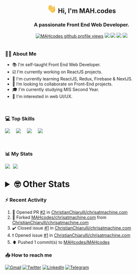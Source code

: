 <h2 align="center"><img src="./Hi.gif" width="30px" height="30px"> Hi, I'm MAH.codes</h2>

<h3 align="center">A passionate Front End Web Developer.</h3>

<div align="center">
  <a href="#"><img src="https://komarev.com/ghpvc/?username=MAHcodes&style=for-the-badge&logo=" alt="MAHcodes github profile views" /></a>
  <a href="https://www.linux.org"><img src="https://img.shields.io/badge/OS-Linux-e06c75?style=for-the-badge&logo=linux" /></a>
	<a href="https://archlinux.org"><img src="https://img.shields.io/badge/DISTRO-Arch-56b6c2?style=for-the-badge&logo=arch-linux" /></a>
	<a href="https://dwm.suckless.org"><img src="https://img.shields.io/badge/WM-DWM-005577?style=for-the-badge&logo=dwm" /></a>
	<a href="https://neovim.io"><img src="https://img.shields.io/badge/IDE-Neovim-98c379?style=for-the-badge&logo=neovim" /></a>
</div>

<br>

### :man_technologist: About Me

- :books: I'm self-taught Front End Web Developer.
- :ballot_box_with_check: I'm currently working on ReactJS projects.
- :dart: I'm currently learning ReactJS, Redux, Firebase & NextJS.
- :eyes: I’m looking to collaborate on Front-End projects.
- :mortar_board: I'm currently studying MIS Second Year.
- :art: I'm interested in web UI/UX.

<br>

### :computer: Top Skills

<div style="display:flex;">
<img width ='36px' src ='https://raw.githubusercontent.com/rahulbanerjee26/githubAboutMeGenerator/main/icons/html.svg' />
<img width ='36px' src ='https://raw.githubusercontent.com/rahulbanerjee26/githubAboutMeGenerator/main/icons/css.svg' />
<img width ='36px' src ='https://raw.githubusercontent.com/rahulbanerjee26/githubAboutMeGenerator/main/icons/javascript.svg' />
<img width ='36px' src ='https://raw.githubusercontent.com/rahulbanerjee26/githubAboutMeGenerator/main/icons/reactjs.svg' />
</div>

<br>
<br>

### :bar_chart: My Stats

<img src="https://github-readme-stats.vercel.app/api?username=MAHcodes&show_icons=true&locale=en" width="49%" /><span style="display:inline-block;width:2%"></span><img src="https://github-readme-streak-stats.herokuapp.com/?user=MAHcodes&" width="49%" />

<br>

<details>
<summary style="font-size: 1.75rem; font-weight: bold;"><strong style="font-size: 1.75rem; font-weight: bold;"> 🤓 Other Stats </strong></summary>
<br>

<!--START_SECTION:waka-->
![Lines of code](https://img.shields.io/badge/From%20Hello%20World%20I%27ve%20Written-264%20Thousand%20lines%20of%20code-blue)

**🐱 My GitHub Data** 

> 🏆 1,117 Contributions in the Year 2022
 > 
> 📦 342.5 kB Used in GitHub's Storage 
 > 
> 💼 Opted to Hire
 > 
> 📜 24 Public Repositories 
 > 
> 🔑 7 Private Repositories  
 > 
**I'm a Night 🦉** 

```text
🌞 Morning    147 commits    ███░░░░░░░░░░░░░░░░░░░░░░   14.57% 
🌆 Daytime    249 commits    ██████░░░░░░░░░░░░░░░░░░░   24.68% 
🌃 Evening    389 commits    █████████░░░░░░░░░░░░░░░░   38.55% 
🌙 Night      224 commits    █████░░░░░░░░░░░░░░░░░░░░   22.2%

```
📅 **I'm Most Productive on Monday** 

```text
Monday       173 commits    ████░░░░░░░░░░░░░░░░░░░░░   17.15% 
Tuesday      150 commits    ███░░░░░░░░░░░░░░░░░░░░░░   14.87% 
Wednesday    126 commits    ███░░░░░░░░░░░░░░░░░░░░░░   12.49% 
Thursday     129 commits    ███░░░░░░░░░░░░░░░░░░░░░░   12.78% 
Friday       102 commits    ██░░░░░░░░░░░░░░░░░░░░░░░   10.11% 
Saturday     160 commits    ████░░░░░░░░░░░░░░░░░░░░░   15.86% 
Sunday       169 commits    ████░░░░░░░░░░░░░░░░░░░░░   16.75%

```


📊 **This Week I Spent My Time On** 

```text
⌚︎ Time Zone: Asia/Beirut

💬 Programming Languages: 
JavaScript               29 hrs 45 mins      ████████████████░░░░░░░░░   65.59% 
TypeScript               8 hrs 59 mins       █████░░░░░░░░░░░░░░░░░░░░   19.82% 
Markdown                 1 hr 59 mins        █░░░░░░░░░░░░░░░░░░░░░░░░   4.4% 
CSS                      1 hr 7 mins         ░░░░░░░░░░░░░░░░░░░░░░░░░   2.48% 
JSON                     1 hr 1 min          ░░░░░░░░░░░░░░░░░░░░░░░░░   2.26%

🔥 Editors: 
Neovim                   45 hrs 22 mins      █████████████████████████   100.0%

🐱‍💻 Projects: 
portfolio                23 hrs 55 mins      █████████████░░░░░░░░░░░░   52.72% 
eeveelution              9 hrs 26 mins       █████░░░░░░░░░░░░░░░░░░░░   20.82% 
xerolinux.xyz            7 hrs 11 mins       ████░░░░░░░░░░░░░░░░░░░░░   15.84% 
LT                       1 hr 26 mins        ░░░░░░░░░░░░░░░░░░░░░░░░░   3.18% 
Unknown Project          1 hr 11 mins        ░░░░░░░░░░░░░░░░░░░░░░░░░   2.64%

💻 Operating System: 
Linux                    45 hrs 22 mins      █████████████████████████   100.0%

```

**I Mostly Code in JavaScript** 

```text
JavaScript               15 repos            ██████████████░░░░░░░░░░░   55.56% 
Python                   3 repos             ██░░░░░░░░░░░░░░░░░░░░░░░   11.11% 
CSS                      2 repos             █░░░░░░░░░░░░░░░░░░░░░░░░   7.41% 
TypeScript               2 repos             █░░░░░░░░░░░░░░░░░░░░░░░░   7.41% 
HTML                     1 repo              █░░░░░░░░░░░░░░░░░░░░░░░░   3.7%

```



 Last Updated on 08/12/2022 18:42:43 UTC
<!--END_SECTION:waka-->

</details>

### :zap: Recent Activity

<!--RECENT_ACTIVITY:start-->
1. 💪 Opened PR [#2](https://github.com/ChristianChiarulli/chrisatmachine.com/pull/2) in [ChristianChiarulli/chrisatmachine.com](https://github.com/ChristianChiarulli/chrisatmachine.com)
2. 🔱 Forked [MAHcodes/chrisatmachine.com](https://github.com/MAHcodes/chrisatmachine.com) from [ChristianChiarulli/chrisatmachine.com](https://github.com/ChristianChiarulli/chrisatmachine.com)
3. ✔️ Closed issue [#1](https://github.com/ChristianChiarulli/chrisatmachine.com/issues/1) in [ChristianChiarulli/chrisatmachine.com](https://github.com/ChristianChiarulli/chrisatmachine.com)
4. ❗️ Opened issue [#1](https://github.com/ChristianChiarulli/chrisatmachine.com/issues/1) in [ChristianChiarulli/chrisatmachine.com](https://github.com/ChristianChiarulli/chrisatmachine.com)
5. ⬆️ Pushed 1 commit(s) to [MAHcodes/MAHcodes](https://github.com/MAHcodes/MAHcodes)
<!--RECENT_ACTIVITY:end-->

### :inbox_tray: How to reach me

[![Gmail](https://img.shields.io/badge/Gmail-D14836?style=for-the-badge&logo=gmail&logoColor=white)](mailto:mhmdalihsen102@gmail.com)
[![Twitter](https://img.shields.io/badge/Twitter-1DA1F2?style=for-the-badge&logo=twitter&logoColor=white)](https://twitter.com/MhmdAliHsen)
[![LinkedIn](https://img.shields.io/badge/LinkedIn-0077B5?style=for-the-badge&logo=linkedin&logoColor=white)](https://www.linkedin.com/in/mah-codes-66b0671b7/)
[![Telegram](https://img.shields.io/badge/Telegram-2CA5E0?style=for-the-badge&logo=telegram&logoColor=white&bgColor=black)](https://t.me/mhmdalihsen)
